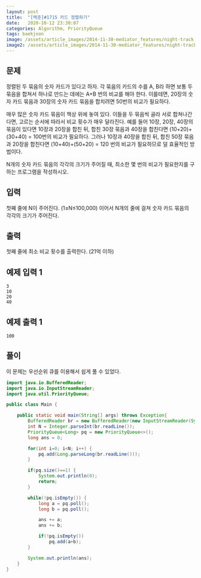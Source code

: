 ```yaml
---
layout: post
title:  "[백준]#1715 카드 정렬하기"
date:   2020-10-12 23:30:07
categories: Algorithm, PriorityQueue
tags: baekjoon
image: /assets/article_images/2014-11-30-mediator_features/night-track.JPG
image2: /assets/article_images/2014-11-30-mediator_features/night-track-mobile.JPG
---
```


문제
--------------------

정렬된 두 묶음의 숫자 카드가 있다고 하자. 각 묶음의 카드의 수를 A, B라 하면 보통 두 묶음을 합쳐서 하나로 만드는 데에는 A+B 번의 비교를 해야 한다. 이를테면, 20장의 숫자 카드 묶음과 30장의 숫자 카드 묶음을 합치려면 50번의 비교가 필요하다.

매우 많은 숫자 카드 묶음이 책상 위에 놓여 있다. 이들을 두 묶음씩 골라 서로 합쳐나간다면, 고르는 순서에 따라서 비교 횟수가 매우 달라진다. 예를 들어 10장, 20장, 40장의 묶음이 있다면 10장과 20장을 합친 뒤, 합친 30장 묶음과 40장을 합친다면 (10+20)+(30+40) = 100번의 비교가 필요하다. 그러나 10장과 40장을 합친 뒤, 합친 50장 묶음과 20장을 합친다면 (10+40)+(50+20) = 120 번의 비교가 필요하므로 덜 효율적인 방법이다.

N개의 숫자 카드 묶음의 각각의 크기가 주어질 때, 최소한 몇 번의 비교가 필요한지를 구하는 프로그램을 작성하시오.

입력
---------------------------

첫째 줄에 N이 주어진다. (1≤N≤100,000) 이어서 N개의 줄에 걸쳐 숫자 카드 묶음의 각각의 크기가 주어진다.

출력
----------------

첫째 줄에 최소 비교 횟수를 출력한다. (21억 이하)

예제 입력 1 
----------------------

```
3
10
20
40
```

예제 출력 1 
------------------------

```
100
```

풀이
--------------------------

이 문제는 우선순위 큐를 이용해서 쉽게 풀 수 있었다.

```java
import java.io.BufferedReader;
import java.io.InputStreamReader;
import java.util.PriorityQueue;

public class Main {

    public static void main(String[] args) throws Exception{
        BufferedReader br = new BufferedReader(new InputStreamReader(System.in));
        int N = Integer.parseInt(br.readLine());
        PriorityQueue<Long> pq = new PriorityQueue<>();
        long ans = 0;

        for(int i=0; i<N; i++) {
            pq.add(Long.parseLong(br.readLine()));
        }

        if(pq.size()==1) {
            System.out.println(0);
            return;
        }

        while(!pq.isEmpty()) {
            long a = pq.poll();
            long b = pq.poll();

            ans += a;
            ans += b;

            if(!pq.isEmpty())
                pq.add(a+b);
        }

        System.out.println(ans);
    }
}
```
